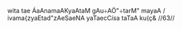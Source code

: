 wita tae ÁaAnamaAKyaAtaM gAu÷AÖ"÷tarM" mayaA /
ivama{zyaEtad"zAeSaeNA yaTaecC$is$a taTaA ku(ç& //63//